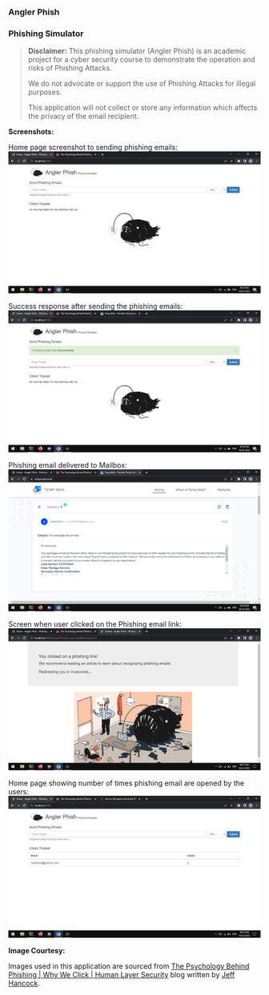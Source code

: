 # 

### Angler Phish

### Phishing Simulator

> **Disclaimer:** This phishing simulator (Angler Phish) is an academic project for a cyber security course to demonstrate the operation and risks of Phishing Attacks.
> 
> We do not advocate or support the use of Phishing Attacks for illegal purposes.
> 
> This application will not collect or store any information which affects the privacy of the email recipient. 

**Screenshots:**

Home page screenshot to sending phishing emails:
![](screenshot\Home%20Page%20Screenshot.png)

Success response after sending the phishing emails:
![](screenshot\Home%20Page%20Screenshot%20-%20Success%20Response.png)

Phishing email delivered to Mailbox:
![](screenshot\Phishing%20Email%20Mail%20Box.png)

Screen when user clicked on the Phishing email link:
![](screenshot\Screen%20When%20Phishing%20Link%20Clicked.png)

Home page showing number of times phishing email are opened by the users:
![](screenshot\Phishing%20Link%20Page.png)

**Image Courtesy:** 

Images used in this application are sourced from [The Psychology Behind Phishing | Why We Click | Human Layer Security](https://www.humanlayersecurity.com/blog/psychology-behind-phishing/) blog written by [Jeff Hancock](https://www.humanlayersecurity.com/blog/author/jeff-hancock/).
